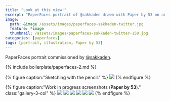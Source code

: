 ```yaml
---
title: "Look at this view!"
excerpt: "PaperFaces portrait of @sakkaden drawn with Paper by 53 on an iPad."
image: 
  path: &image /assets/images/paperfaces-sakkaden-twitter.jpg 
  feature: *image
  thumbnail: /assets/images/paperfaces-sakkaden-twitter-150.jpg
categories: [paperfaces]
tags: [portrait, illustration, Paper by 53]
---
```


PaperFaces portrait commissioned by <a href="https://twitter.com/sakkaden">@sakkaden</a>.

{% include boilerplate/paperfaces-2.md %}

{% figure caption:"Sketching with the pencil." %}
[![](/assets/images/paperfaces-sakkaden-process-1-750.jpg)](/assets/images/paperfaces-sakkaden-process-1-lg.jpg)
{% endfigure %}

{% figure caption:"Work in progress screenshots (**Paper by 53**)." class:"gallery-3-col" %}
[![](/assets/images/paperfaces-sakkaden-process-2-600.jpg)](/assets/images/paperfaces-sakkaden-process-2-lg.jpg)
[![](/assets/images/paperfaces-sakkaden-process-3-600.jpg)](/assets/images/paperfaces-sakkaden-process-3-lg.jpg)
[![](/assets/images/paperfaces-sakkaden-process-4-600.jpg)](/assets/images/paperfaces-sakkaden-process-4-lg.jpg)
[![](/assets/images/paperfaces-sakkaden-process-5-600.jpg)](/assets/images/paperfaces-sakkaden-process-5-lg.jpg)
[![](/assets/images/paperfaces-sakkaden-process-6-600.jpg)](/assets/images/paperfaces-sakkaden-process-6-lg.jpg)
[![](/assets/images/paperfaces-sakkaden-process-7-600.jpg)](/assets/images/paperfaces-sakkaden-process-7-lg.jpg)
{% endfigure %}
